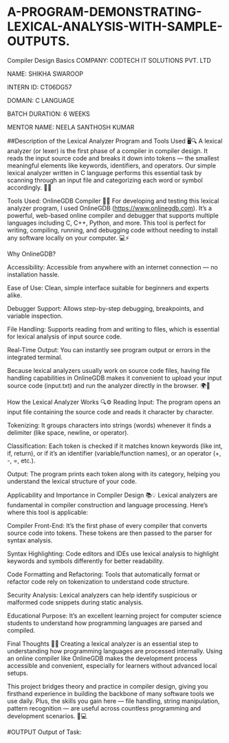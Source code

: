 # A-PROGRAM-DEMONSTRATING-LEXICAL-ANALYSIS-WITH-SAMPLE-OUTPUTS.
Compiler Design Basics COMPANY: CODTECH IT SOLUTIONS PVT. LTD

NAME: SHIKHA SWAROOP

INTERN ID: CT06DG57

DOMAIN: C LANGUAGE

BATCH DURATION: 6 WEEKS

MENTOR NAME: NEELA SANTHOSH KUMAR

##Description of the Lexical Analyzer Program and Tools Used 🖥️🔍 A lexical analyzer (or lexer) is the first phase of a compiler in compiler design. It reads the input source code and breaks it down into tokens — the smallest meaningful elements like keywords, identifiers, and operators. Our simple lexical analyzer written in C language performs this essential task by scanning through an input file and categorizing each word or symbol accordingly. 📄✨

Tools Used: OnlineGDB Compiler 🧰🌐 For developing and testing this lexical analyzer program, I used OnlineGDB (https://www.onlinegdb.com). It’s a powerful, web-based online compiler and debugger that supports multiple languages including C, C++, Python, and more. This tool is perfect for writing, compiling, running, and debugging code without needing to install any software locally on your computer. 💻⚡

Why OnlineGDB?

Accessibility: Accessible from anywhere with an internet connection — no installation hassle.

Ease of Use: Clean, simple interface suitable for beginners and experts alike.

Debugger Support: Allows step-by-step debugging, breakpoints, and variable inspection.

File Handling: Supports reading from and writing to files, which is essential for lexical analysis of input source code.

Real-Time Output: You can instantly see program output or errors in the integrated terminal.

Because lexical analyzers usually work on source code files, having file handling capabilities in OnlineGDB makes it convenient to upload your input source code (input.txt) and run the analyzer directly in the browser. 🌍📁

How the Lexical Analyzer Works 🔍⚙️ Reading Input: The program opens an input file containing the source code and reads it character by character.

Tokenizing: It groups characters into strings (words) whenever it finds a delimiter (like space, newline, or operator).

Classification: Each token is checked if it matches known keywords (like int, if, return), or if it’s an identifier (variable/function names), or an operator (+, -, =, etc.).

Output: The program prints each token along with its category, helping you understand the lexical structure of your code.

Applicability and Importance in Compiler Design 📚💡 Lexical analyzers are fundamental in compiler construction and language processing. Here’s where this tool is applicable:

Compiler Front-End: It’s the first phase of every compiler that converts source code into tokens. These tokens are then passed to the parser for syntax analysis.

Syntax Highlighting: Code editors and IDEs use lexical analysis to highlight keywords and symbols differently for better readability.

Code Formatting and Refactoring: Tools that automatically format or refactor code rely on tokenization to understand code structure.

Security Analysis: Lexical analyzers can help identify suspicious or malformed code snippets during static analysis.

Educational Purpose: It’s an excellent learning project for computer science students to understand how programming languages are parsed and compiled.

Final Thoughts 💭🚀 Creating a lexical analyzer is an essential step to understanding how programming languages are processed internally. Using an online compiler like OnlineGDB makes the development process accessible and convenient, especially for learners without advanced local setups.

This project bridges theory and practice in compiler design, giving you firsthand experience in building the backbone of many software tools we use daily. Plus, the skills you gain here — file handling, string manipulation, pattern recognition — are useful across countless programming and development scenarios. 🌟💻

#OUTPUT
Output of Task: 
